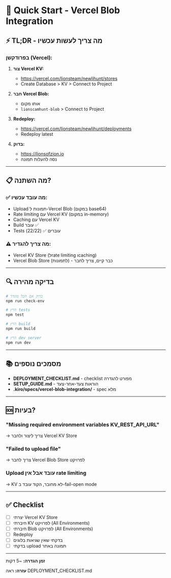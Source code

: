 # 🚀 Quick Start - Vercel Blob Integration

## ⚡ TL;DR - מה צריך לעשות עכשיו

### בפרודקשן (Vercel):

1. **צור Vercel KV:**
   - https://vercel.com/lionsteam/newlihunt/stores
   - Create Database > KV > Connect to Project

2. **חבר Vercel Blob:**
   - אותו מקום
   - `lionscamhunt-blob` > Connect to Project

3. **Redeploy:**
   - https://vercel.com/lionsteam/newlihunt/deployments
   - Redeploy latest

4. **בדוק:**
   - https://lionsofzion.io
   - נסה להעלות תמונה

---

## 📋 מה השתנה?

### ✅ מה עובד עכשיו:
- Upload תמונות ל-Vercel Blob (במקום base64)
- Rate limiting עם Vercel KV (במקום in-memory)
- Caching עם Vercel KV
- Build עובר ✅
- Tests עוברים ✅ (22/22)

### ⚠️ מה צריך להגדיר:
- Vercel KV Store (לrate limiting וcaching)
- Vercel Blob Store (לתמונות) - כבר קיים, צריך לחבר

---

## 🔍 בדיקה מהירה

```bash
# בדוק אם הכל מוגדר
npm run check-env

# הרץ tests
npm test

# הרץ build
npm run build

# הרץ dev server
npm run dev
```

---

## 📚 מסמכים נוספים

- **DEPLOYMENT_CHECKLIST.md** - checklist מפורט להגדרה
- **SETUP_GUIDE.md** - הוראות צעד-אחר-צעד
- **.kiro/specs/vercel-blob-integration/** - spec מלא

---

## 🆘 בעיות?

### "Missing required environment variables KV_REST_API_URL"
→ צריך ליצור ולחבר Vercel KV Store

### "Failed to upload file"
→ צריך לחבר Vercel Blob Store לפרויקט

### Upload עובד אבל אין rate limiting
→ KV לא מחובר, הקוד עובד ב-fail-open mode

---

## ✅ Checklist

- [ ] יצרתי Vercel KV Store
- [ ] חיברתי KV לפרויקט (All Environments)
- [ ] חיברתי Blob לפרויקט (All Environments)
- [ ] Redeploy
- [ ] בדקתי שאין שגיאות בלוגים
- [ ] בדקתי upload תמונה באתר

---

**זמן הגדרה:** ~5 דקות

**עזרה:** ראה DEPLOYMENT_CHECKLIST.md
